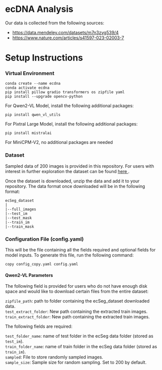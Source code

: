 # ecDNA Analysis

Our data is collected from the following sources:
- https://data.mendeley.com/datasets/m7n3zvg539/4
- https://www.nature.com/articles/s41597-023-02003-7

# Setup Instructions
### Virtual Environment
```
conda create --name ecdna
conda activate ecdna
pip install pillow gradio transformers os zipfile yaml
pip install --upgrade opencv-python
```

For Qwen2-VL Model, install the following additional packages:
```
pip install qwen_vl_utils
```

For Pixtral Large Model, install the following additional packages:
```
pip install mistralai
```

For MiniCPM-V2, no additional packages are needed

### Dataset

Sampled data of 200 images is provided in this repository. For users with interest in further exploration the dataset can be found <a href='https://data.mendeley.com/datasets/m7n3zvg539/4'> here </a>. </br>

Once the dataset is downloaded, unzip the data and add it to your repository. The data format once downloaded will be in the following format:

```
ecSeg_dataset
|
|--full_images
|--test_im
|--test_mask
|--train_im
|--train_mask
```

### Configuration File (config.yaml)
This will be the file containing all the fields required and optional fields for model inputs. To generate this file, run the following command: </br>

```
copy config_copy.yaml config.yaml
```


#### Qwen2-VL Parameters

The following field is provided for users who do not have enough disk space and would like to download certain files from the entire dataset:

`zipfile_path`: path to folder containing the ecSeg_dataset downloaded data.</br>
`test_extract_folder`: New path containing the extracted train images.<br />
`train_extract_folder`: New path containing the extracted train images.<br />

The following fields are required:</br>

`test_folder_name`: name of test folder in the ecSeg data folder (stored as `test_im`).<br />
`train_folder_name`: name of train folder in the ecSeg data folder (stored as `train_im`).<br />
`sampled`: File to store randomly sampled images. <br/>
`sample_size`: Sample size for random sampling. Set to 200 by default.<br/>

